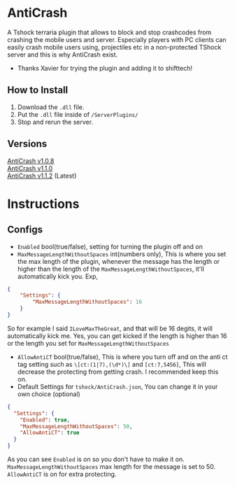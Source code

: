 # AntiCrash
A Tshock terraria plugin that allows to block and stop crashcodes from crashing the mobile users and server. Especially players with PC clients can easily crash mobile users using, projectiles etc in a non-protected TShock server and this is why AntiCrash exist.

* Thanks Xavier for trying the plugin and adding it to shifttech!

## How to Install
1. Download the `.dll` file.
2. Put the `.dll` file inside of `/ServerPlugins/`
3. Stop and rerun the server.

## Versions
[AntiCrash v1.0.8](https://github.com/ItzMelton/AntiCrash/releases/tag/v1.0.8)    
[AntiCrash v1.1.0](https://github.com/ItzMelton/AntiCrash/releases/tag/v1.1.0)   
[AntiCrash v1.1.2](https://github.com/ItzMelton/AntiCrash/releases/tag/v1.1.2) (Latest)

# Instructions
## Configs
- `Enabled` bool(true/false), setting for turning the plugin off and on
- `MaxMessageLengthWithoutSpaces` int(numbers only), This is where you set the max length of the plugin, whenever the message has the length or higher than the length of the `MaxMessageLengthWithoutSpaces`, it'll automatically kick you. Exp,
```json
{
    "Settings": {
        "MaxMessageLengthWithoutSpaces": 16
    }
}
```
So for example I said `ILoveMaxTheGreat`, and that will be 16 degits, it will automatically kick me. Yes, you can get kicked if the length is higher than 16 or the length you set for `MaxMessageLengthWithoutSpaces`
- `AllowAntiCT` bool(true/false), This is where you turn off and on the anti ct tag setting such as `\[ct:(1|7),(\d*)\]` and `[ct:7,5456]`, This will decrease the protecting from getting crash. I recommended keep this on.
- Default Settings for `tshock/AntiCrash.json`, You can change it in your own choice (optional)
```json
{
  "Settings": {
    "Enabled": true,
    "MaxMessageLengthWithoutSpaces": 50,
    "AllowAntiCT": true
  }
}
```
As you can see `Enabled` is on so you don't have to make it on. `MaxMessageLengthWithoutSpaces` max length for the message is set to 50. `AllowAntiCT` is on for extra protecting.




